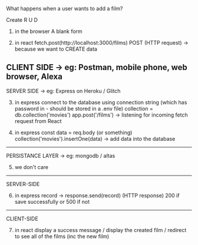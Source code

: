 What happens when a user wants to add a film?

Create
R
U
D

1. in the browser
  A blank form

2. in react
  fetch.post(http://localhost:3000/films) POST (HTTP request) -> because we want to CREATE data

CLIENT SIDE -> eg: Postman, mobile phone, web browser, Alexa
--------------------------------------------------------------------------------
SERVER SIDE -> eg: Express on Heroku / Glitch

3. in express
  connect to the database using connection string (which has password in - should be stored in a .env file)
  collection = db.collection('movies')
  app.post('/films') -> listening for incoming fetch request from React

4. in express
  const data = req.body (or something)
  collection('movies').insertOne(data) -> add data into the database

--------------------------------------------------------------------------------
PERSISTANCE LAYER -> eg: mongodb / altas

5. we don't care

--------------------------------------------------------------------------------
SERVER-SIDE

6. in express
  record -> response.send(record) (HTTP response) 200 if save successfully or 500 if not
--------------------------------------------------------------------------------
CLIENT-SIDE

7. in react
  display a success message / display the created film / redirect to see all of the films (inc the new film)

